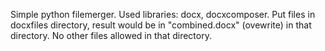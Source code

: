 Simple python filemerger. Used libraries: docx, docxcomposer.
Put files in docxfiles directory, result would be in "combined.docx" (ovewrite) in that directory. No other files allowed in that directory.

